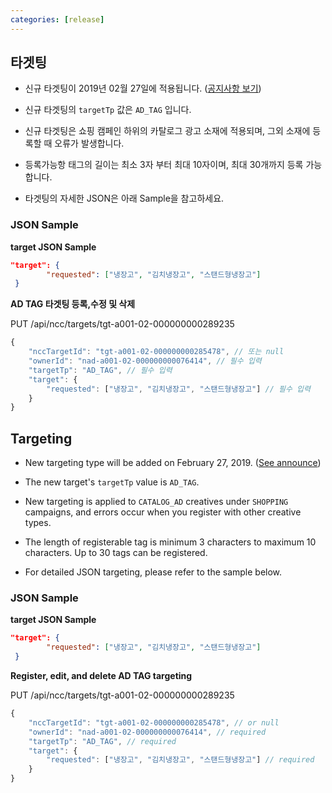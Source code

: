 ```yaml
---
categories: [release]
---
```


## 타겟팅
* 신규 타겟팅이 2019년 02월 27일에 적용됩니다. ([공지사항 보기](https://saedu.naver.com/notice/view.nhn?notiSeq=3454))
* 신규 타겟팅의 `targetTp` 값은 `AD_TAG` 입니다.

* 신규 타겟팅은 쇼핑 캠페인 하위의 카탈로그 광고 소재에 적용되며, 그외 소재에 등록할 때 오류가 발생합니다.
* 등록가능항 태그의 길이는 최소 3자 부터 최대 10자이며, 최대 30개까지 등록 가능합니다.
* 타겟팅의 자세한 JSON은 아래 Sample을 참고하세요.

### JSON Sample
**target JSON Sample**
```json
"target": {
		"requested": ["냉장고", "김치냉장고", "스탠드형냉장고"]
 }
```

**AD TAG 타겟팅 등록,수정 및 삭제**

PUT /api/ncc/targets/tgt-a001-02-000000000289235

```javascript
{
	"nccTargetId": "tgt-a001-02-000000000285478", // 또는 null
	"ownerId": "nad-a001-02-000000000076414", // 필수 입력
	"targetTp": "AD_TAG", // 필수 입력
	"target": {
		"requested": ["냉장고", "김치냉장고", "스탠드형냉장고"] // 필수 입력
	}
}
```

## Targeting
* New targeting type will be added on February 27, 2019. ([See announce](https://saedu.naver.com/notice/view.nhn?notiSeq=3454))
* The new target's `targetTp` value is `AD_TAG`.

* New targeting is applied to `CATALOG_AD` creatives under `SHOPPING` campaigns, and errors occur when you register with other creative types.
* The length of registerable tag is minimum 3 characters to maximum 10 characters. Up to 30 tags can be registered.
* For detailed JSON targeting, please refer to the sample below.

### JSON Sample
**target JSON Sample**
```json
"target": {
		"requested": ["냉장고", "김치냉장고", "스탠드형냉장고"]
 }
```

**Register, edit, and delete AD TAG targeting**

PUT /api/ncc/targets/tgt-a001-02-000000000289235

```javascript
{
	"nccTargetId": "tgt-a001-02-000000000285478", // or null
	"ownerId": "nad-a001-02-000000000076414", // required
	"targetTp": "AD_TAG", // required
	"target": {
		"requested": ["냉장고", "김치냉장고", "스탠드형냉장고"] // required
	}
}
```
